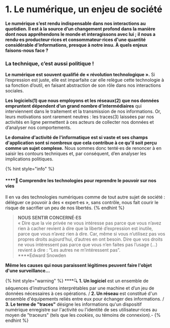 # 1. Le numérique, un enjeu de société

**Le numérique s’est rendu indispensable dans nos interactions au quotidien. Il est à la source d’un changement profond dans la manière dont nous appréhendons le monde et interagissons avec lui ; il nous a rendu·es producteur·rices et consommateur·rices d'une quantité considérable d’informations, presque à notre insu. À quels enjeux faisons-nous face ?**

### **La technique, c’est aussi politique !**

**Le numérique est souvent qualifié de « révolution technologique ».** Si l’expression est juste, elle est imparfaite car elle relègue cette technologie à sa fonction d’outil, en faisant abstraction de son rôle dans nos interactions sociales.

**Les logiciels\(1\) que nous employons et les réseaux\(2\) que nos données empruntent dépendent d’un grand nombre d’intermédiaires** qui interviennent dans le traitement et la transmission de nos informations. Or, leurs motivations sont rarement neutres : les traces\(3\) laissées par nos activités en ligne permettent à ces acteurs de collecter nos données et d’analyser nos comportements.

**Le domaine d'activité de l'informatique est si vaste et ses champs d'application sont si nombreux que cela contribue à ce qu'il soit perçu comme un sujet complexe.** Nous sommes donc tenté·es de renoncer à en saisir les contours techniques et, par conséquent, d’en analyser les implications politiques.

{% hint style="info" %}
#### \*\*\*\*📰 **Comprendre les technologies pour reprendre le pouvoir sur nos vies**

Il en va des technologies numériques comme de tout autre sujet de société : déléguer ce pouvoir à des « expert·es », sans contrôle, nous fait courir le risque de sacrifier un peu de nos libertés.
{% endhint %}

> **NOUS SENTIR CONCERNÉ·ES**  
> « Dire que la vie privée ne vous intéresse pas parce que vous n’avez rien à cacher revient à dire que la liberté d’expression est inutile, parce que vous n’avez rien à dire. Car, même si vous n’utilisez pas vos propres droits aujourd’hui, d’autres en ont besoin. Dire que vos droits ne vous intéressent pas parce que vous n’en faites pas l’usage \(...\) revient à dire : “Les autres ne m’intéressent pas”.  
> ****Edward Snowden

**Même les causes qui nous paraissent légitimes peuvent faire l'objet d'une surveillance…**

{% hint style="warning" %}
\*\*\*\*🔍 **1. Un logiciel** est un ensemble de séquences d’instructions interprétables par une machine et d’un jeu de données nécessaires à ces opérations. / **2. Un réseau** est constitué d'un ensemble d'équipements reliés entre eux pour échanger des informations. / **3. Le terme de "traces"** désigne les informations qu'un dispositif numérique enregistre sur l'activité ou l'identité de ses utilisateur·rices au moyen de "traceurs" \(tels que les _cookies_, ou témoins de connexion\).-
{% endhint %}

